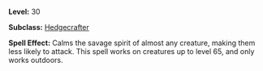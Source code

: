 <!-- TITLE: Spell: Harmony Of Nature -->

**Level:** 30

**Subclass:** [Hedgecrafter](hedgecrafter)

**Spell Effect:**  Calms the savage spirit of almost any creature, making them less likely to attack.  This spell works on creatures up to level 65, and only works outdoors.